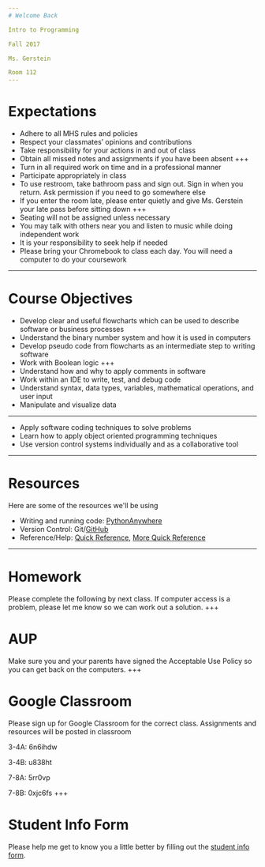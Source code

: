 ```yaml
---
# Welcome Back

Intro to Programming

Fall 2017

Ms. Gerstein

Room 112
---
```

# Expectations

- Adhere to all MHS rules and policies
- Respect your classmates’ opinions and contributions
- Take responsibility for your actions in and out of class
- Obtain all missed notes and assignments if you have been absent
+++
- Turn in all required work on time and in a professional manner
- Participate appropriately in class
- To use restroom, take bathroom pass and sign out. Sign in when you return. Ask permission if you need to go somewhere else
- If you enter the room late, please enter quietly and give Ms. Gerstein your late pass before sitting down
+++
- Seating will not be assigned unless necessary
- You may talk with others near you and listen to music while doing independent work
- It is your responsibility to seek help if needed
- Please bring your Chromebook to class each day. You will need a computer to do your coursework
---
# Course Objectives

* Develop clear and useful flowcharts which can be used to describe software or business processes
* Understand the binary number system and how it is used in computers
* Develop pseudo code from flowcharts as an intermediate step to writing software
* Work with Boolean logic
+++
* Understand how and why to apply comments in software
* Work within an IDE to write, test, and debug code
* Understand syntax, data types, variables, mathematical operations, and user input
* Manipulate and visualize data
***
* Apply software coding techniques to solve problems
* Learn how to apply object oriented programming techniques
* Use version control systems individually and as a collaborative tool
---
# Resources

Here are some of the resources we'll be using

* Writing and running code: [PythonAnywhere](https://www.pythonanywhere.com)
* Version Control: Git/[GitHub](https://github.com/)
* Reference/Help: [Quick Reference](http://nbviewer.jupyter.org/github/justmarkham/python-reference/blob/master/reference.ipynb), [More Quick Reference](http://www.cs.put.poznan.pl/csobaniec/software/python/py-qrc.html)
---
# Homework

Please complete the following by next class. If computer access is a problem, please let me know so we can work out a solution.
+++
# AUP

Make sure you and your parents have signed the Acceptable Use Policy so you can get back on the computers.
+++
# Google Classroom

Please sign up for Google Classroom for the correct class. Assignments and resources will be posted in classroom

3-4A: 6n6ihdw

3-4B: u838ht

7-8A: 5rr0vp

7-8B: 0xjc6fs
+++
# Student Info Form

Please help me get to know you a little better by filling out the [student info form](https://airtable.com/shrj8C0fDkl1LdraF).
